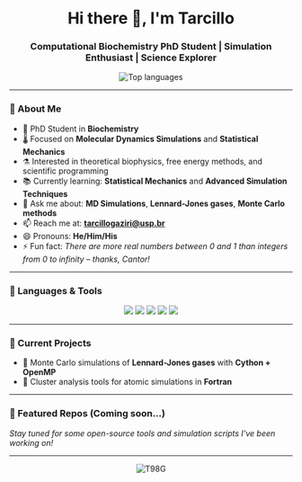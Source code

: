 <!-- Banner -->
<h1 align="center">Hi there 👋, I'm Tarcillo</h1>
<h3 align="center">Computational Biochemistry PhD Student | Simulation Enthusiast | Science Explorer</h3>

<p align="center">
  <img src="https://github-readme-stats.vercel.app/api/top-langs/?username=T98G&layout=compact&hide_progress=false&theme=default" alt="Top languages" />
</p>

---

### 🧠 About Me

- 🔬 PhD Student in **Biochemistry**
- 🌡️ Focused on **Molecular Dynamics Simulations** and **Statistical Mechanics**
- ⚗️ Interested in theoretical biophysics, free energy methods, and scientific programming
- 📚 Currently learning: **Statistical Mechanics** and **Advanced Simulation Techniques**
- 💬 Ask me about: **MD Simulations**, **Lennard-Jones gases**, **Monte Carlo methods**
- 📫 Reach me at: **tarcillogaziri@usp.br**
- 😄 Pronouns: **He/Him/His**
- ⚡ Fun fact: *There are more real numbers between 0 and 1 than integers from 0 to infinity – thanks, Cantor!*

---

### 🧰 Languages & Tools

<p align="center">
  <img src="https://img.shields.io/badge/Python-3776AB?style=for-the-badge&logo=python&logoColor=white" />
  <img src="https://img.shields.io/badge/Jupyter-F37626?style=for-the-badge&logo=jupyter&logoColor=white" />
  <img src="https://img.shields.io/badge/C-00599C?style=for-the-badge&logo=c&logoColor=white" />
  <img src="https://img.shields.io/badge/Fortran-734F96?style=for-the-badge&logo=fortran&logoColor=white" />
  <img src="https://img.shields.io/badge/Bash-121011?style=for-the-badge&logo=gnubash&logoColor=white" />
</p>

---

### 🔭 Current Projects

- 🚧 Monte Carlo simulations of **Lennard-Jones gases** with **Cython + OpenMP**
- 🧪 Cluster analysis tools for atomic simulations in **Fortran**

---

### 📌 Featured Repos (Coming soon...)

_Stay tuned for some open-source tools and simulation scripts I've been working on!_

---

<p align="center">
  <img src="https://komarev.com/ghpvc/?username=T98G&label=Profile%20views&color=0e75b6&style=flat" alt="T98G" />
</p>
